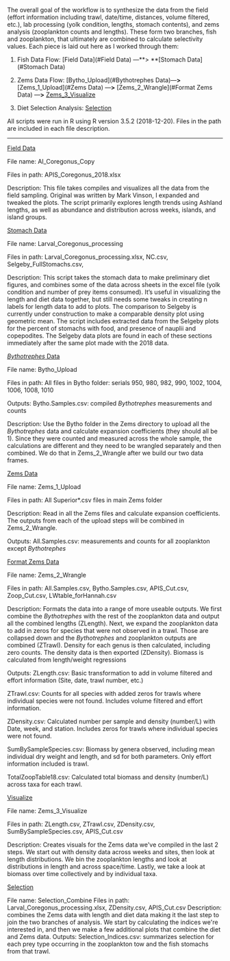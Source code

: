 The overall goal of the workflow is to synthesize the data from the field (effort information including trawl, date/time, distances, volume filtered, etc.), lab processing (yolk condition, lengths, stomach contents), and zems analysis (zooplankton counts and lengths). These form two branches, fish and zooplankton, that ultimately are combined to calculate selectivity values.  Each piece is laid out here as I worked through them:

1. Fish Data Flow:  [Field Data](#Field Data) —**> **[Stomach Data](#Stomach Data)

2. Zems Data Flow:  [Bytho_Upload](#Bythotrephes Data)—**>** [Zems_1_Upload](#Zems Data) —**>** [Zems_2_Wrangle](#Format Zems Data) —**>** [Zems_3_Visualize](#Visualize)

3. Diet Selection Analysis:  [Selection](#Selection)

All scripts were run in R using R version 3.5.2 (2018-12-20). Files in the path are included in each file description. 

------

<u>Field Data</u>

File name: AI_Coregonus_Copy 

Files in path: APIS_Coregonus_2018.xlsx

Description: This file takes compiles and visualizes all the data from the field sampling. Original was written by Mark Vinson, I expanded and tweaked the plots. The script primarily explores length trends using Ashland lengths, as well as abundance and distribution across weeks, islands, and island groups.

 

<u>Stomach Data</u>

File name: Larval_Coregonus_processing

Files in path: Larval_Coregonus_processing.xlsx, NC.csv, Selgeby_FullStomachs.csv,

Description: This script takes the stomach data to make preliminary diet figures, and combines some of the data across sheets in the excel file (yolk condition and number of prey items consumed).  It’s useful in visualizing the length and diet data together, but still needs some tweaks in creating n labels for length data to add to plots. The comparison to Selgeby is currently under construction to make a comparable density plot using geometric mean. The script includes extracted data from the Selgeby plots for the percent of stomachs with food, and presence of nauplii and copepodites. The Selgeby data plots are found in each of these sections immediately after the same plot made with the 2018 data.

 

<u>*Bythotrephes* Data</u> 

File name: Bytho_Upload 

Files in path: All files in Bytho folder: serials 950, 980, 982, 990, 1002, 1004, 1006, 1008, 1010

Outputs: Bytho.Samples.csv: compiled *Bythotrephes* measurements and counts

Description: Use the Bytho folder in the Zems directory to upload all the *Bythotrephes* data and calculate expansion coefficients (they should all be 1). Since they were counted and measured across the whole sample, the calculations are different and they need to be wrangled separately and then combined. We do that in Zems_2_Wrangle after we build our two data frames.

 

<u>Zems Data</u>

File name: Zems_1_Upload 

Files in path: All Superior*.csv files in main Zems folder

Description: Read in all the Zems files and calculate expansion coefficients. The outputs from each of the upload steps will be combined in Zems_2_Wrangle.

Outputs: All.Samples.csv: measurements and counts for all zooplankton except *Bythotrephes*



<u>Format Zems Data</u>

File name: Zems_2_Wrangle

Files in path: All.Samples.csv, Bytho.Samples.csv, APIS_Cut.csv, Zoop_Cut.csv, LWtable_forHannah.csv

Description: Formats the data into a range of more useable outputs. We first combine the *Bythotrephes* with the rest of the zooplankton data and output all the combined lengths (ZLength). Next, we expand the zooplankton data to add in zeros for species that were not observed in a trawl. Those are collapsed down and the *Bythotrephes* and zooplankton outputs are combined (ZTrawl). Density for each genus is then calculated, including zero counts. The density data is then exported (ZDensity). Biomass is calculated from length/weight regressions

Outputs: ZLength.csv: Basic transformation to add in volume filtered and effort information (Site, date, trawl number, etc.)

 ZTrawl.csv: Counts for all species with added zeros for trawls where individual species were not found. Includes volume filtered and effort information.

ZDensity.csv: Calculated number per sample and density (number/L) with Date, week, and station. Includes zeros for trawls where individual species were not found.

SumBySampleSpecies.csv: Biomass by genera observed, including mean individual dry weight and length, and sd for both parameters. Only effort information included is trawl. 

TotalZoopTable18.csv: Calculated total biomass and density (number/L) across taxa for each trawl.



<u>Visualize</u>

File name: Zems_3_Visualize

Files in path: ZLength.csv, ZTrawl.csv,  ZDensity.csv, SumBySampleSpecies.csv, APIS_Cut.csv

Description: Creates visuals for the Zems data we've compiled in the last 2 steps. We start out with density data across weeks and sites, then look at length distributions. We bin the zooplankton lengths and look at distributions in length and across space/time. Lastly, we take a look at biomass over time collectively and by individual taxa.



<u>Selection</u>

File name: Selection_Combine
Files in path: Larval_Coregonus_processing.xlsx, ZDensity.csv, APIS_Cut.csv
Description: combines the Zems data with length and diet data making it the last step to join the two branches of analysis. We start by calculating the indices we're interested in, and then we make a few additional plots that combine the diet and Zems data.
Outputs: Selection_Indices.csv: summarizes selection for each prey type occurring in the zooplankton tow and the fish stomachs from that trawl. 

